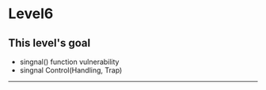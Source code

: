 # Level6

## This level's goal

- singnal() function vulnerability
- singnal Control(Handling, Trap)

***

